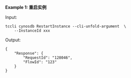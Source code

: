 **Example 1: 重启实例**



Input: 

```
tccli cynosdb RestartInstance --cli-unfold-argument  \
    --InstanceId xxx
```

Output: 
```
{
    "Response": {
        "RequestId": "128046",
        "FlowId": "123"
    }
}
```

